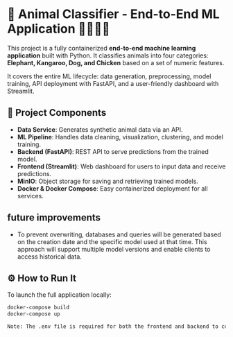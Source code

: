 # 🐾 Animal Classifier - End-to-End ML Application 🦘🐘🐔🐶
This project is a fully containerized **end-to-end machine learning application** built with Python. It classifies animals into four categories: **Elephant, Kangaroo, Dog, and Chicken** based on a set of numeric features.

It covers the entire ML lifecycle: data generation, preprocessing, model training, API deployment with FastAPI, and a user-friendly dashboard with Streamlit.

## 🚀 Project Components

- **Data Service**: Generates synthetic animal data via an API.
- **ML Pipeline**: Handles data cleaning, visualization, clustering, and model training.
- **Backend (FastAPI)**: REST API to serve predictions from the trained model.
- **Frontend (Streamlit)**: Web dashboard for users to input data and receive predictions.
- **MinIO**: Object storage for saving and retrieving trained models.
- **Docker & Docker Compose**: Easy containerized deployment for all services.

## future improvements

- To prevent overwriting, databases and queries will be generated based on the creation date and the specific model used at that time. This approach will support multiple model versions and enable clients to access historical data.

## ⚙️ How to Run It

To launch the full application locally:

```bash
docker-compose build
docker-compose up

Note: The .env file is required for both the frontend and backend to correctly connect to the other services.
